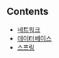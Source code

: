 ## Contents

* [네트워크](https://github.com/AnTaeho/CS-study/blob/main/network/README.md)
* [데이터베이스](https://github.com/AnTaeho/CS-study/blob/main/database/README.md)
* [스프링](https://github.com/AnTaeho/CS-study/blob/main/spring/README.md)